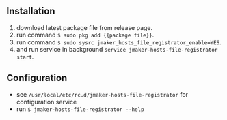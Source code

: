 ## Installation

1. download latest package file from release page.
2. run command `$ sudo pkg add {{package file}}`.
3. run command `$ sudo sysrc jmaker_hosts_file_registrator_enable=YES`.
4. and run service in background `service jmaker-hosts-file-registrator start`.

## Configuration

- see `/usr/local/etc/rc.d/jmaker-hosts-file-registrator` for configuration service
- run `$ jmaker-hosts-file-registrator --help`
